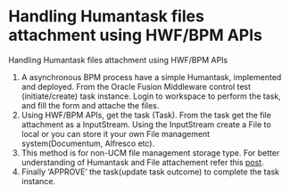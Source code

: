 # Handling Humantask files attachment using HWF/BPM APIs
Handling Humantask files attachment using HWF/BPM APIs

 1. A asynchronous BPM process have a simple Humantask, implemented and deployed. From the Oracle Fusion Middleware control test (initiate/create) task instance. Login to workspace to perform the task, and fill the form and attache the files.
 2. Using HWF/BPM APIs, get the task (Task). From the task get the file attachment as a InputStream. Using the InputStream create a File to local or you can store it your own File management system(Documentum, Alfresco etc).
 3. This method is for non-UCM file management storage type. For better understanding of Humantask and File attachement refer this [post](https://blogs.oracle.com/bpmtech/entry/handling_humantask_attachments_in_oracle).
 4. Finally ‘APPROVE’ the task(update task outcome) to complete the task instance.

